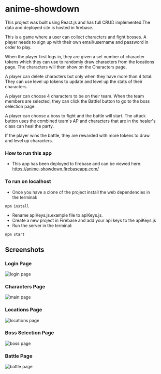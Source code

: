 # anime-showdown
This project was built using React.js and has full CRUD implemented.The data and deployed site is hosted in firebase.

This is a game where a user can collect characters and fight bosses. A player needs to sign up with their own email/username and password in order to play. 

When the player first logs in, they are given a set number of character tokens which they can use to randomly draw characters from the locations page. The characters will then show on the Characters page. 

A player can delete characters but only when they have more than 4 total. They can use level up tokens to update and level up the stats of their characters. 

A player can choose 4 characters to be on their team. When the team members are selected, they can click the Battle! button to go to the boss selection page.

A player can choose a boss to fight and the battle will start. The attack button uses the combined team's AP and characters that are in the healer's class can heal the party.

If the player wins the battle, they are rewarded with more tokens to draw and level up characters.


### How to run this app

* This app has been deployed to firebase and can be viewed here: https://anime-showdown.firebaseapp.com/

### To run on localhost

* Once you have a clone of the project install the web dependencies in the terminal:
```sh
npm install
```
* Rename apiKeys.js.example file to apiKeys.js.
* Create a new project in Firebase and add your api keys to the apiKeys.js
* Run the server in the terminal:
```sh
npm start
```

## Screenshots

### Login Page
![login page](https://firebasestorage.googleapis.com/v0/b/anime-showdown.appspot.com/o/animeShowdownHome.png?alt=media&token=92838bad-7c56-4bf5-a220-eb1e3c27fe4f)

### Characters Page
![main page](https://firebasestorage.googleapis.com/v0/b/anime-showdown.appspot.com/o/characterPage.png?alt=media&token=a674047a-59f9-4954-90b5-20dfe9ee89d3)

### Locations Page
![locations page](https://firebasestorage.googleapis.com/v0/b/anime-showdown.appspot.com/o/LocationsPage.PNG?alt=media&token=a17c9d59-f032-4e56-933f-de994ca05956)

### Boss Selection Page
![boss page](https://firebasestorage.googleapis.com/v0/b/anime-showdown.appspot.com/o/bossPage.png?alt=media&token=4c8d9b3e-db0e-4590-8a7f-ead347f10428)

### Battle Page
![battle page](https://firebasestorage.googleapis.com/v0/b/anime-showdown.appspot.com/o/BattlePage.PNG?alt=media&token=a39fb0e6-ccc0-4e8c-ba83-1f2a30b596ea)


